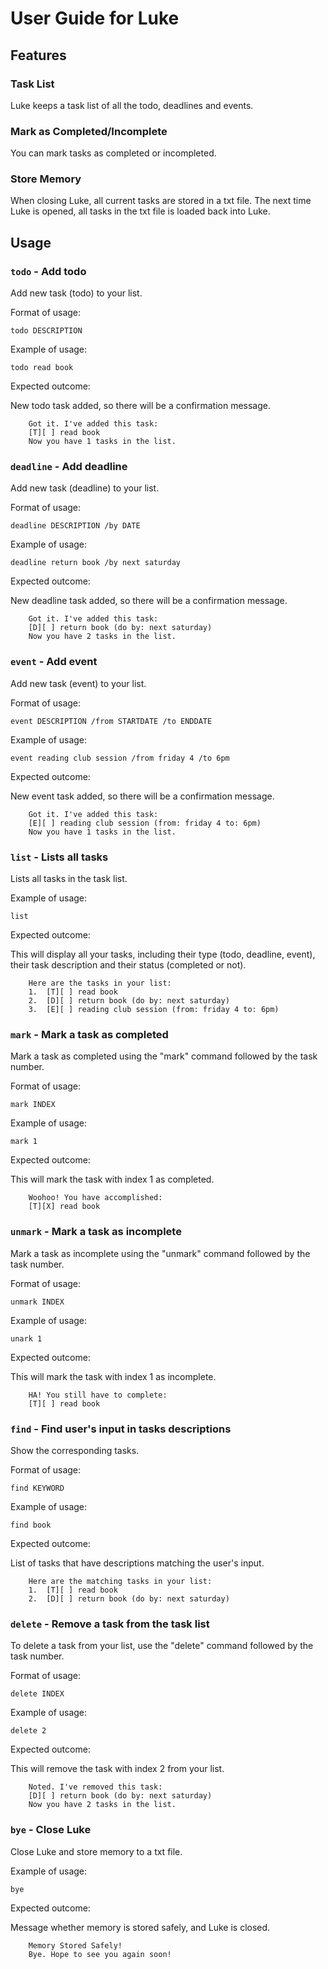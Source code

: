 # User Guide for Luke

## Features 

### Task List

Luke keeps a task list of all the todo, deadlines and events.

### Mark as Completed/Incomplete

You can mark tasks as completed or incompleted.

### Store Memory

When closing Luke, all current tasks are stored in a txt file.
The next time Luke is opened, all tasks in the txt file is loaded back into Luke.

## Usage


### `todo` - Add todo

Add new task (todo) to your list.

Format of usage:

`todo DESCRIPTION`

Example of usage:

`todo read book`

Expected outcome:

New todo task added, so there will be a confirmation message.

```
    Got it. I've added this task:
    [T][ ] read book
    Now you have 1 tasks in the list.
```

### `deadline` - Add deadline

Add new task (deadline) to your list.

Format of usage:

`deadline DESCRIPTION /by DATE`

Example of usage:

`deadline return book /by next saturday`

Expected outcome:

New deadline task added, so there will be a confirmation message.

```
    Got it. I've added this task:
    [D][ ] return book (do by: next saturday)
    Now you have 2 tasks in the list.
```

### `event` - Add event

Add new task (event) to your list.

Format of usage:

`event DESCRIPTION /from STARTDATE /to ENDDATE`

Example of usage:

`event reading club session /from friday 4 /to 6pm`

Expected outcome:

New event task added, so there will be a confirmation message.

```
    Got it. I've added this task:
    [E][ ] reading club session (from: friday 4 to: 6pm)
    Now you have 1 tasks in the list.
```

### `list` - Lists all tasks

Lists all tasks in the task list.

Example of usage: 

`list`

Expected outcome:

This will display all your tasks, including their type (todo, deadline, event), their task description and their status (completed or not).

```
    Here are the tasks in your list:
    1.	[T][ ] read book
    2.	[D][ ] return book (do by: next saturday)
    3.	[E][ ] reading club session (from: friday 4 to: 6pm)
```

### `mark` - Mark a task as completed

Mark a task as completed using the "mark" command followed by the task number.

Format of usage:

`mark INDEX`

Example of usage:

`mark 1`

Expected outcome:

This will mark the task with index 1 as completed.

```
    Woohoo! You have accomplished:
    [T][X] read book
```

### `unmark` - Mark a task as incomplete

Mark a task as incomplete using the "unmark" command followed by the task number.

Format of usage:

`unmark INDEX`

Example of usage:

`unark 1`

Expected outcome:

This will mark the task with index 1 as incomplete.

```
    HA! You still have to complete:
    [T][ ] read book
```


### `find` - Find user's input in tasks descriptions

Show the corresponding tasks.

Format of usage:

`find KEYWORD`

Example of usage:

`find book`

Expected outcome:

List of tasks that have descriptions matching the user's input.

```
    Here are the matching tasks in your list:
    1.	[T][ ] read book
    2.	[D][ ] return book (do by: next saturday)
```

### `delete` - Remove a task from the task list

To delete a task from your list, use the "delete" command followed by the task number.

Format of usage:

`delete INDEX`

Example of usage:

`delete 2`

Expected outcome:

This will remove the task with index 2 from your list.


```
    Noted. I've removed this task:
    [D][ ] return book (do by: next saturday)
    Now you have 2 tasks in the list.
```

### `bye` - Close Luke

Close Luke and store memory to a txt file.

Example of usage:

`bye`

Expected outcome:

Message whether memory is stored safely, and Luke is closed.

```
    Memory Stored Safely!
    Bye. Hope to see you again soon!
```
